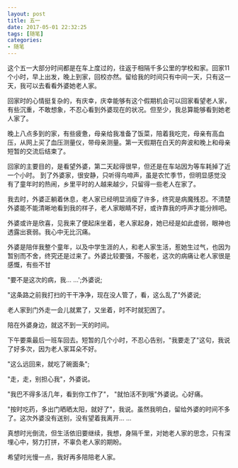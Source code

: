 ```yaml
---
layout: post
title: 五一
date: 2017-05-01 22:32:25
tags: [随笔]
categories: 
- 随笔
---
```


这个五一大部分时间都是在车上度过的，往返于相隔千多公里的学校和家。回家11个小时，早上出发，晚上到家，回校亦然。留给我的时间只有中间一天，只有这一天，我可以去看看外婆她老人家。

<!--more-->

回家时的心情挺复杂的，有庆幸，庆幸能够有这个假期机会可以回家看望老人家，有些沉重，不敢想象，不忍心看到外婆现在的状况。但至少，我总算能够看到她老人家了。

晚上八点多到的家，有些疲惫，母亲给我准备了饭菜，陪着我吃完，母亲有高血压，从网上买了血压测量仪，带母亲测量。第一天假期在白天的奔波和晚上和母亲短暂的交流后结束了。

回家的主要目的，是看望外婆，第二天起得很早，但还是在车站因为等车耗掉了近一个小时。
到了外婆家，很安静，只听得鸟啼声，虽是农忙季节，但明显感觉没有了童年时的热闹，乡里平时的人越来越少，只留得一些老人在家了。

我去时，外婆正躺着休息，老人家已经明显消瘦了许多，终究是病魔残忍。不清楚外婆能不能清晰地看到我的样子，老人家眼睛不好，或许靠我的呼声才能分辨吧。

外婆或许是欣喜，见我来了便起床坐着，老人家起身，她已经是如此虚弱，眼神也透露出衰弱。我心中无比沉痛。

外婆是陪伴我整个童年，以及中学生涯的人，和老人家生活，惹她生过气，也因为暂别而不舍，终究还是过来了。外婆比较要强，不服老，这次的病痛让老人家很是感慨，有些不甘

"要不是这次的病，我... ...';外婆说;

"这条路之前我打扫的干干净净，现在没人管了，看，这么乱了"外婆说;

老人家到门外走一会儿就累了，又坐着，时不时就犯困了。

陪在外婆身边，就这不到一天的时间。

下午要乘最后一班车回去。短暂的几个小时，不忍心告别，"我要走了"这句，我说了好多次，因为老人家耳朵不好。

"这么远回来，就吃了碗面条";

"走，走，别担心我"，外婆说。

"我巴不得多活几年，看到你工作了"，
"就怕活不到哦"外婆说。心好痛。

"按时吃药，多出门晒晒太阳，就好了"，我说。虽然我明白，留给外婆的时间不多了。这次外婆没有送别，没有望着我离开... ...

真想时光倒流，但生活依旧要继续，我想，身隔千里，对她老人家的思念，只有深埋心中，努力打拼，不辜负老人家的期盼。

希望时光慢一点，我好再多陪陪老人家。




